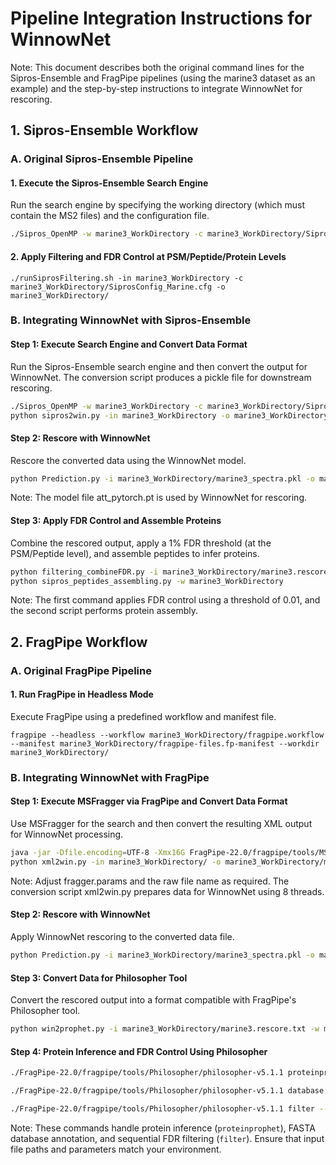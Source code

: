 # Pipeline Integration Instructions for WinnowNet
Note: This document describes both the original command lines for the Sipros-Ensemble and FragPipe pipelines (using the marine3 dataset as an example) and the step-by-step instructions to integrate WinnowNet for rescoring.
## 1. Sipros-Ensemble Workflow
### A. Original Sipros-Ensemble Pipeline
#### 1. Execute the Sipros-Ensemble Search Engine
Run the search engine by specifying the working directory (which must contain the MS2 files) and the configuration file.
```bash
./Sipros_OpenMP -w marine3_WorkDirectory -c marine3_WorkDirectory/SiprosConfig_Marine.cfg -o marine3_WorkDirectory/
```
#### 2. Apply Filtering and FDR Control at PSM/Peptide/Protein Levels
```
./runSiprosFiltering.sh -in marine3_WorkDirectory -c marine3_WorkDirectory/SiprosConfig_Marine.cfg -o marine3_WorkDirectory/ 
```

### B. Integrating WinnowNet with Sipros-Ensemble
#### Step 1: Execute Search Engine and Convert Data Format
Run the Sipros-Ensemble search engine and then convert the output for WinnowNet. The conversion script produces a pickle file for downstream rescoring.
```bash
./Sipros_OpenMP -w marine3_WorkDirectory -c marine3_WorkDirectory/SiprosConfig_Marine.cfg -o marine3_WorkDirectory/ # Execute search engine (MS2 files required)
python sipros2win.py -in marine3_WorkDirectory -o marine3_WorkDirectory/marine3_spectra.pkl -t 8 # Convert output to pickle format; use 8 threads
```
#### Step 2: Rescore with WinnowNet
Rescore the converted data using the WinnowNet model.
```bash
python Prediction.py -i marine3_WorkDirectory/marine3_spectra.pkl -o marine3_WorkDirectory/marine3.rescore.txt -m att_pytorch.pt
```
Note: The model file att_pytorch.pt is used by WinnowNet for rescoring.

#### Step 3: Apply FDR Control and Assemble Proteins
Combine the rescored output, apply a 1% FDR threshold (at the PSM/Peptide level), and assemble peptides to infer proteins.
```bash
python filtering_combineFDR.py -i marine3_WorkDirectory/marine3.rescore.txt -f 0.01
python sipros_peptides_assembling.py -w marine3_WorkDirectory
```
Note: The first command applies FDR control using a threshold of 0.01, and the second script performs protein assembly.

## 2. FragPipe Workflow
### A. Original FragPipe Pipeline
#### 1. Run FragPipe in Headless Mode
Execute FragPipe using a predefined workflow and manifest file.
```
fragpipe --headless --workflow marine3_WorkDirectory/fragpipe.workflow --manifest marine3_WorkDirectory/fragpipe-files.fp-manifest --workdir marine3_WorkDirectory/
```
### B. Integrating WinnowNet with FragPipe
#### Step 1: Execute MSFragger via FragPipe and Convert Data Format
Use MSFragger for the search and then convert the resulting XML output for WinnowNet processing.
```bash
java -jar -Dfile.encoding=UTF-8 -Xmx16G FragPipe-22.0/fragpipe/tools/MSFragger-4.1/MSFragger-4.1.jar fragger.params marine3_WorkDirectory/OSU_D7_FASP_Elite_03172014_01.raw
python xml2win.py -in marine3_WorkDirectory/ -o marine3_WorkDirectory/marine3_spectra.pkl -t 8
```
Note: Adjust fragger.params and the raw file name as required. The conversion script xml2win.py prepares data for WinnowNet using 8 threads.
#### Step 2: Rescore with WinnowNet
Apply WinnowNet rescoring to the converted data file.
```bash
python Prediction.py -i marine3_WorkDirectory/marine3_spectra.pkl -o marine3_WorkDirectory/marine3.rescore.txt -m att_pytorch.pt
```
#### Step 3: Convert Data for Philosopher Tool
Convert the rescored output into a format compatible with FragPipe's Philosopher tool.
```bash
python win2prophet.py -i marine3_WorkDirectory/marine3.rescore.txt -w marine3_WorkDirectory/
```
#### Step 4: Protein Inference and FDR Control Using Philosopher
```bash
./FragPipe-22.0/fragpipe/tools/Philosopher/philosopher-v5.1.1 proteinprophet --maxppmdiff 2000000 --output combined marine3_WorkingDirectory/filelist_proteinprophet.txt

./FragPipe-22.0/fragpipe/tools/Philosopher/philosopher-v5.1.1 database --annotate marine3_WorkingDirectory/Marine_shuffled.fasta --prefix shuffled_

./FragPipe-22.0/fragpipe/tools/Philosopher/philosopher-v5.1.1 filter --sequential --prot 0.01 --tag rev_ --pepxml marine3_WorkingDirectory --protxml marine3_WorkingDirectory/combined.prot.xml --razor
```
Note: These commands handle protein inference (`proteinprophet`), FASTA database annotation, and sequential FDR filtering (`filter`). Ensure that input file paths and parameters match your environment.